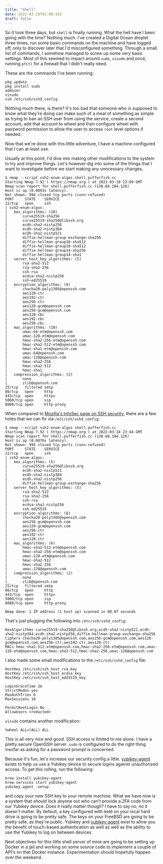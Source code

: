 ```yaml
---
title: "Shell"
date: 2022-03-19T01:09:19Z
draft: false
---
```


So it took three days, but `shell` is finally running. What the hell have I been going with the time?
Nothing much. I've created a Digital Ocean droplet three times, run some basic commands on the machine
and have logged off, only to discover later that I'd misconfigured something. Through a small list of
commands, I somehow managed to screw up some very basic settings. Most of this seemed to impact around
`sudo`, `visudo` and once, running `pfctl` for a firewall that I didn't really need.

These are the commands I've been running:

```
pkg update
pkg install sudo
adduser
visudo
vim /etc/ssh/sshd_config
```

Nothing much there, is there? It's too bad that someone who is supposed to know what they're doing can make
such of a meal of something as simple as trying to ban an SSH user from using the service, create a second
account, add that account to wheel and then configure wheel with password permission to allow the user to
access `root` level options if needed.

Now that we're done with this little adventure, I have a machine configured that I can at least use.

Usually at this point, I'd dive into making other modifications to the system to try and improve things.
Let's however dig into some of the things that I want to investigate before we start making any unncessary
changes.

```
$ nmap --script ssh2-enum-algos shell.pufferfish.cc
Starting Nmap 7.92 ( https://nmap.org ) at 2022-03-18 23:09 GMT
Nmap scan report for shell.pufferfish.cc (138.68.184.126)
Host is up (0.0093s latency).
Not shown: 994 closed tcp ports (conn-refused)
PORT     STATE    SERVICE
22/tcp   open     ssh
| ssh2-enum-algos:
|   kex_algorithms: (10)
|       curve25519-sha256
|       curve25519-sha256@libssh.org
|       ecdh-sha2-nistp256
|       ecdh-sha2-nistp384
|       ecdh-sha2-nistp521
|       diffie-hellman-group-exchange-sha256
|       diffie-hellman-group16-sha512
|       diffie-hellman-group18-sha512
|       diffie-hellman-group14-sha256
|       diffie-hellman-group14-sha1
|   server_host_key_algorithms: (5)
|       rsa-sha2-512
|       rsa-sha2-256
|       ssh-rsa
|       ecdsa-sha2-nistp256
|       ssh-ed25519
|   encryption_algorithms: (9)
|       chacha20-poly1305@openssh.com
|       aes128-ctr
|       aes192-ctr
|       aes256-ctr
|       aes128-gcm@openssh.com
|       aes256-gcm@openssh.com
|       aes128-cbc
|       aes192-cbc
|       aes256-cbc
|   mac_algorithms: (10)
|       umac-64-etm@openssh.com
|       umac-128-etm@openssh.com
|       hmac-sha2-256-etm@openssh.com
|       hmac-sha2-512-etm@openssh.com
|       hmac-sha1-etm@openssh.com
|       umac-64@openssh.com
|       umac-128@openssh.com
|       hmac-sha2-256
|       hmac-sha2-512
|       hmac-sha1
|   compression_algorithms: (2)
|       none
|_      zlib@openssh.com
25/tcp   filtered smtp
80/tcp   open     http
443/tcp  open     https
5060/tcp open     sip
8080/tcp open     http-proxy
```

When compared to [Mozilla's InfoSec page on SSH security][1], there are a few holes that we can fix via
`/etc/ssh/sshd_config`:

```
$ nmap --script ssh2-enum-algos shell.pufferfish.cc
Starting Nmap 7.92 ( https://nmap.org ) at 2022-03-18 23:44 GMT
Nmap scan report for shell.pufferfish.cc (138.68.184.126)
Host is up (0.0076s latency).
Not shown: 994 closed tcp ports (conn-refused)
PORT     STATE    SERVICE
22/tcp   open     ssh
| ssh2-enum-algos:
|   kex_algorithms: (5)
|       curve25519-sha256@libssh.org
|       ecdh-sha2-nistp521
|       ecdh-sha2-nistp384
|       ecdh-sha2-nistp256
|       diffie-hellman-group-exchange-sha256
|   server_host_key_algorithms: (5)
|       rsa-sha2-512
|       rsa-sha2-256
|       ssh-rsa
|       ecdsa-sha2-nistp256
|       ssh-ed25519
|   encryption_algorithms: (6)
|       chacha20-poly1305@openssh.com
|       aes256-gcm@openssh.com
|       aes128-gcm@openssh.com
|       aes256-ctr
|       aes192-ctr
|       aes128-ctr
|   mac_algorithms: (6)
|       hmac-sha2-512-etm@openssh.com
|       hmac-sha2-256-etm@openssh.com
|       umac-128-etm@openssh.com
|       hmac-sha2-512
|       hmac-sha2-256
|       umac-128@openssh.com
|   compression_algorithms: (2)
|       none
|_      zlib@openssh.com
25/tcp   filtered smtp
80/tcp   open     http
443/tcp  open     https
5060/tcp open     sip
8080/tcp open     http-proxy

Nmap done: 1 IP address (1 host up) scanned in 80.07 seconds
```

That's just plugging the following into `/etc/ssh/sshd_config`:

```
KexAlgorithms curve25519-sha256@libssh.org,ecdh-sha2-nistp521,ecdh-sha2-nistp384,ecdh-sha2-nistp256,diffie-hellman-group-exchange-sha256
Ciphers chacha20-poly1305@openssh.com,aes256-gcm@openssh.com,aes128-gcm@openssh.com,aes256-ctr,aes192-ctr,aes128-ctr
MACs hmac-sha2-512-etm@openssh.com,hmac-sha2-256-etm@openssh.com,umac-128-etm@openssh.com,hmac-sha2-512,hmac-sha2-256,umac-128@openssh.com
```

I also made some small modifications to the `/etc/ssh/sshd_config` file:

```
HostKey /etc/ssh/ssh_host_rsa_key
HostKey /etc/ssh/ssh_host_ecdsa_key
HostKey /etc/ssh/ssh_host_ed25519_key

LoginGraceTime 2m
StrictModes yes
MaxAuthTries 6
MaxSessions 10

PermitRootLogin No
AllowUsers <redacted>
```

`visudo` contains another modification:

```
%wheel ALL=(ALL) ALL
```

This is all very nice and good. SSH access is limited to me alone. I have a pretty secure OpenSSH server. `sudo` is configured
to do the right thing insofar as asking for a password prompt is concerned.

Because it's fun, let's increase our security config a little. [yubikey-agent][2] exists to help us use a Yubikey device to
secure logins against unauthorized access. To get this rolling, run the following:

```
brew install yubikey-agent
brew services start yubikey-agent
yubikey-agent -setup
```

and copy your new SSH key to your remote machine. What we have now is a system that *should* lock anyone out who can't provide
a 2FA code from our Yubikey device. Does it really matter though? I have to say no, no it doesn't matter. By default, a key
configured with `0400` on your local hard drive is going to be pretty safe. The keys on your FreeBSD are going to be pretty safe,
as they're public. Yubikey and [yubikey-agent][2] exist to allow you the benefit of touch-based authentication as well as well as
the ability to use the Yubikey to log on between devices.

Next objectives for this little shell server of mine are going to be setting up Docker in a jail and working on some source code to
implement a couple of API's on that Docker instance. Experimentation should hopefully happen over the weekend.


[1]: https://infosec.mozilla.org/guidelines/openssh
[2]: https://github.com/FiloSottile/yubikey-agent